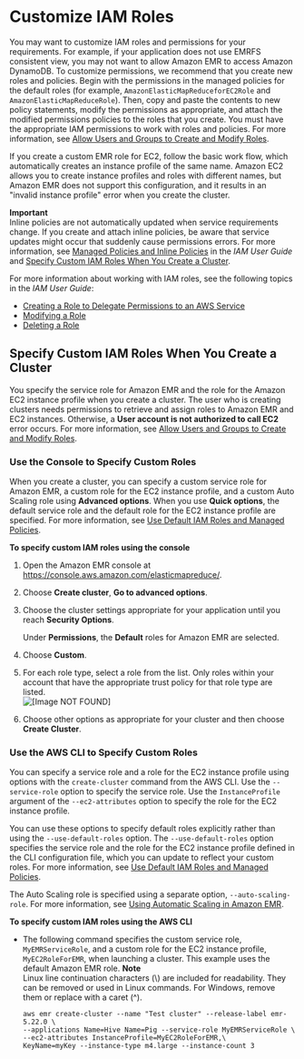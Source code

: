 # Customize IAM Roles<a name="emr-iam-roles-custom"></a>

You may want to customize IAM roles and permissions for your requirements\. For example, if your application does not use EMRFS consistent view, you may not want to allow Amazon EMR to access Amazon DynamoDB\. To customize permissions, we recommend that you create new roles and policies\. Begin with the permissions in the managed policies for the default roles \(for example, `AmazonElasticMapReduceforEC2Role` and `AmazonElasticMapReduceRole`\)\. Then, copy and paste the contents to new policy statements, modify the permissions as appropriate, and attach the modified permissions policies to the roles that you create\. You must have the appropriate IAM permissions to work with roles and policies\. For more information, see [Allow Users and Groups to Create and Modify Roles](emr-iam-roles-create-permissions.md)\.

If you create a custom EMR role for EC2, follow the basic work flow, which automatically creates an instance profile of the same name\. Amazon EC2 allows you to create instance profiles and roles with different names, but Amazon EMR does not support this configuration, and it results in an "invalid instance profile" error when you create the cluster\. 

**Important**  
Inline policies are not automatically updated when service requirements change\. If you create and attach inline policies, be aware that service updates might occur that suddenly cause permissions errors\. For more information, see [Managed Policies and Inline Policies](http://docs.aws.amazon.com/IAM/latest/UserGuide/policies_managed-vs-inline.html) in the *IAM User Guide* and [Specify Custom IAM Roles When You Create a Cluster](#emr-iam-roles-launch-jobflow)\.

For more information about working with IAM roles, see the following topics in the *IAM User Guide*:
+  [Creating a Role to Delegate Permissions to an AWS Service](http://docs.aws.amazon.com/IAM/latest/UserGuide/id_roles_create_for-service.html) 
+  [Modifying a Role](http://docs.aws.amazon.com/IAM/latest/UserGuide/modifying-role.html) 
+  [Deleting a Role](http://docs.aws.amazon.com/IAM/latest/UserGuide/deleting-roles.html) 

## Specify Custom IAM Roles When You Create a Cluster<a name="emr-iam-roles-launch-jobflow"></a>

You specify the service role for Amazon EMR and the role for the Amazon EC2 instance profile when you create a cluster\. The user who is creating clusters needs permissions to retrieve and assign roles to Amazon EMR and EC2 instances\. Otherwise, a **User account is not authorized to call EC2** error occurs\. For more information, see [Allow Users and Groups to Create and Modify Roles](emr-iam-roles-create-permissions.md)\.

### Use the Console to Specify Custom Roles<a name="emr-iam-roles-launch-console"></a>

When you create a cluster, you can specify a custom service role for Amazon EMR, a custom role for the EC2 instance profile, and a custom Auto Scaling role using **Advanced options**\. When you use **Quick options**, the default service role and the default role for the EC2 instance profile are specified\. For more information, see [Use Default IAM Roles and Managed Policies](emr-iam-roles-defaultroles.md)\.

**To specify custom IAM roles using the console**

1. Open the Amazon EMR console at [https://console\.aws\.amazon\.com/elasticmapreduce/](https://console.aws.amazon.com/elasticmapreduce/)\.

1. Choose **Create cluster**, **Go to advanced options**\.

1. Choose the cluster settings appropriate for your application until you reach **Security Options**\.

   Under **Permissions**, the **Default** roles for Amazon EMR are selected\.

1. Choose **Custom**\.

1. For each role type, select a role from the list\. Only roles within your account that have the appropriate trust policy for that role type are listed\.  
![\[Image NOT FOUND\]](http://docs.aws.amazon.com/emr/latest/ManagementGuide/images/custom_role_console.png)

1. Choose other options as appropriate for your cluster and then choose **Create Cluster**\.

### Use the AWS CLI to Specify Custom Roles<a name="emr-iam-roles-launch-cli"></a>

You can specify a service role and a role for the EC2 instance profile using options with the `create-cluster` command from the AWS CLI\. Use the `--service-role` option to specify the service role\. Use the `InstanceProfile` argument of the `--ec2-attributes` option to specify the role for the EC2 instance profile\.

You can use these options to specify default roles explicitly rather than using the `--use-default-roles` option\. The `--use-default-roles` option specifies the service role and the role for the EC2 instance profile defined in the CLI configuration file, which you can update to reflect your custom roles\. For more information, see [Use Default IAM Roles and Managed Policies](emr-iam-roles-defaultroles.md)\.

The Auto Scaling role is specified using a separate option, `--auto-scaling-role`\. For more information, see [Using Automatic Scaling in Amazon EMR](emr-automatic-scaling.md)\.

**To specify custom IAM roles using the AWS CLI**
+ The following command specifies the custom service role, `MyEMRServiceRole`, and a custom role for the EC2 instance profile, `MyEC2RoleForEMR`, when launching a cluster\. This example uses the default Amazon EMR role\.
**Note**  
Linux line continuation characters \(\\\) are included for readability\. They can be removed or used in Linux commands\. For Windows, remove them or replace with a caret \(^\)\.

  ```
  aws emr create-cluster --name "Test cluster" --release-label emr-5.22.0 \
  --applications Name=Hive Name=Pig --service-role MyEMRServiceRole \
  --ec2-attributes InstanceProfile=MyEC2RoleForEMR,\
  KeyName=myKey --instance-type m4.large --instance-count 3
  ```